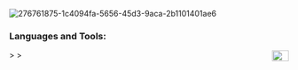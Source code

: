 ![276761875-1c4094fa-5656-45d3-9aca-2b1101401ae6](https://github.com/monarahmati/monarahmati/assets/107634745/ee4df73e-20cf-4837-877f-5eb3421b9225)

<div display="flex" >
   <h3 align="left">Languages and Tools:</h3>>
   <img align="right" alt="Coding" height="20" width="30" src="https://github.com/monarahmati/monarahmati/assets/107634745/0a2d0eb6-c838-4851-bf49-ee1865b15579">
>
</div>
